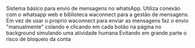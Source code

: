Sistema básico para envio de mensagens no whatsApp.
Utiliza conexão com o whatsapp web e biblioteca waconnect para a gestão de mensagens.
Em vez de usar o proprio waconnect para enviar as mensagens faz o envio "manualmente" colando e clicando em cada botão na página no background simulando uma atividade humana
Evitando em grande parte o risco de bloqueio da conta
